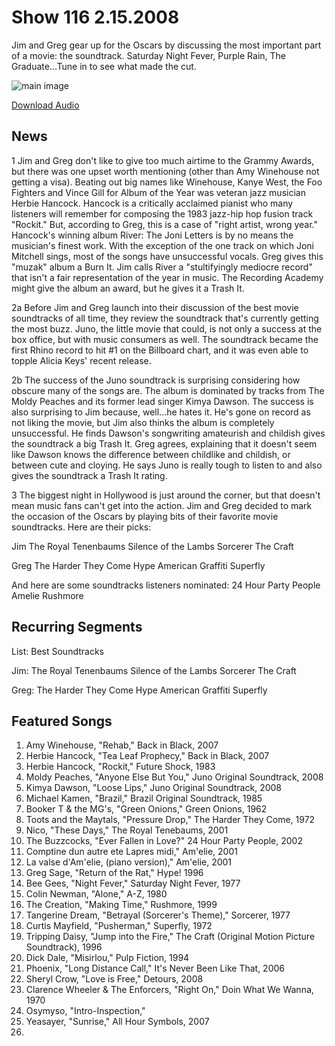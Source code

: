 # Show 116 2.15.2008
Jim and Greg gear up for the Oscars by discussing the most important part of a movie: the soundtrack. Saturday Night Fever, Purple Rain, The Graduate...Tune in to see what made the cut.

![main image]()

[Download Audio](http://audio.soundopinions.org/streams/2008/02/so_20080215.m3u)

## News
1 Jim and Greg don't like to give too much airtime to the Grammy Awards, but there was one upset worth mentioning (other than Amy Winehouse not getting a visa). Beating out big names like Winehouse, Kanye West, the Foo Fighters and Vince Gill for Album of the Year was veteran jazz musician Herbie Hancock. Hancock is a critically acclaimed pianist who many listeners will remember for composing the 1983 jazz-hip hop fusion track "Rockit." But, according to Greg, this is a case of "right artist, wrong year." Hancock's winning album River: The Joni Letters is by no means the musician's finest work. With the exception of the one track on which Joni Mitchell sings, most of the songs have unsuccessful vocals. Greg gives this "muzak" album a Burn It. Jim calls River a "stultifyingly mediocre record" that isn't a fair representation of the year in music. The Recording Academy might give the album an award, but he gives it a Trash It.

2a Before Jim and Greg launch into their discussion of the best movie soundtracks of all time, they review the soundtrack that's currently getting the most buzz. Juno, the little movie that could, is not only a success at the box office, but with music consumers as well. The soundtrack became the first Rhino record to hit #1 on the Billboard chart, and it was even able to topple Alicia Keys' recent release.

2b The success of the Juno soundtrack is surprising considering how obscure many of the songs are. The album is dominated by tracks from The Moldy Peaches and its former lead singer Kimya Dawson. The success is also surprising to Jim because, well...he hates it. He's gone on record as not liking the movie, but Jim also thinks the album is completely unsuccessful. He finds Dawson's songwriting amateurish and childish gives the soundtrack a big Trash It. Greg agrees, explaining that it doesn't seem like Dawson knows the difference between childlike and childish, or between cute and cloying. He says Juno is really tough to listen to and also gives the soundtrack a Trash It rating.

3 The biggest night in Hollywood is just around the corner, but that doesn't mean music fans can't get into the action. Jim and Greg decided to mark the occasion of the Oscars by playing bits of their favorite movie soundtracks. Here are their picks:

Jim
The Royal Tenenbaums
Silence of the Lambs
Sorcerer
The Craft

Greg
The Harder They Come
Hype
American Graffiti
Superfly

And here are some soundtracks listeners nominated:
24 Hour Party People
Amelie
Rushmore



## Recurring Segments
List: Best Soundtracks 

Jim:
The Royal Tenenbaums
Silence of the Lambs
Sorcerer
The Craft

Greg:
The Harder They Come
Hype
American Graffiti
Superfly


## Featured Songs
1. Amy Winehouse, "Rehab," Back in Black, 2007
2. Herbie Hancock, "Tea Leaf Prophecy," Back in Black, 2007
3. Herbie Hancock, "Rockit," Future Shock, 1983
4. Moldy Peaches, "Anyone Else But You," Juno Original Soundtrack, 2008
5. Kimya Dawson, "Loose Lips," Juno Original Soundtrack, 2008
6. Michael Kamen, "Brazil," Brazil Original Soundtrack, 1985
7. Booker T & the MG's, "Green Onions," Green Onions, 1962
8. Toots and the Maytals, "Pressure Drop," The Harder They Come, 1972
9. Nico, "These Days," The Royal Tenebaums, 2001
10. The Buzzcocks, "Ever Fallen in Love?" 24 Hour Party People, 2002
11. Comptine dun autre ete Lapres midi," Am'elie, 2001
12. La valse d'Am'elie, (piano version)," Am'elie, 2001
13. Greg Sage, "Return of the Rat," Hype! 1996
14. Bee Gees, "Night Fever," Saturday Night Fever, 1977
15. Colin Newman, "Alone," A-Z, 1980
16. The Creation, "Making Time," Rushmore, 1999
17. Tangerine Dream, "Betrayal (Sorcerer's Theme)," Sorcerer, 1977
18. Curtis Mayfield, "Pusherman," Superfly, 1972
19. Tripping Daisy, "Jump into the Fire," The Craft (Original Motion Picture Soundtrack), 1996
20. Dick Dale, "Misirlou," Pulp Fiction, 1994
21. Phoenix, "Long Distance Call," It's Never Been Like That, 2006
22. Sheryl Crow, "Love is Free," Detours, 2008
23. Clarence Wheeler & The Enforcers, "Right On," Doin What We Wanna, 1970
24. Osymyso, "Intro-Inspection,"
25. Yeasayer, "Sunrise," All Hour Symbols, 2007
26. 
